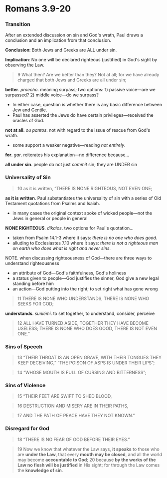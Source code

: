 # Romans 3.9-20

### Transition

After an extended discussion on sin and God's wrath, Paul draws a conclusion and an implication from that conclusion.

**Conclusion**: Both Jews and Greeks are ALL under sin.

**Implication**: No one will be declared righteous (justified) in God's sight by observing the Law.


> 9 What then? Are we better than they? Not at all; for we have already charged that both Jews and Greeks are all under sin; 

**better**. *proecho*. meaning surpass; two options: 1) passive voice—are we surpassed? 2) middle voice—do we surpass?

- In either case, question is whether there is any basic difference between Jew and Gentile.
- Paul has asserted the Jews do have certain privileges—received the oracles of God.

**not at all**. *ou pantos*. not with regard to the issue of rescue from God's wrath.

- some support a weaker negative—reading *not entirely*.

**for**. *gar*. reiterates his explanation—no difference because…

**all under sin**. people do not just *commit* sin; they are UNDER sin

### Universality of Sin

> 10 as it is written, “THERE IS NONE RIGHTEOUS, NOT EVEN ONE;

**as it is written**. Paul substantiates the universality of sin with a series of Old Testament quotations from Psalms and Isaiah.

- in many cases the original context spoke of wicked people—not the Jews in general or people in general

**NONE RIGHTEOUS**. *dikaios*. two options for Paul's quotation…

- taken from Psalm 14.1-3 where it says: *there is no one who does good*.
- alluding to Ecclesiastes 7.10 where it says: *there is not a righteous man on earth who does what is right and never sins*.

NOTE. when discussing righteousness of God—there are three ways to understand righteousness

- an attribute of God—God's faithfulness, God's holiness
- a status given to people—God justifies the sinner, God give a new legal standing before him
- an action—God putting into the right; to set right what has gone wrong


> 11 THERE IS NONE WHO UNDERSTANDS,
>  THERE IS NONE WHO SEEKS FOR GOD;

**understands**. *suniémi*. to set together, to understand, consider, perceive


> 12 ALL HAVE TURNED ASIDE, TOGETHER THEY HAVE BECOME USELESS;
>  THERE IS NONE WHO DOES GOOD,
>  THERE IS NOT EVEN ONE.”

### Sins of Speech


> 13 “THEIR THROAT IS AN OPEN GRAVE,
>  WITH THEIR TONGUES THEY KEEP DECEIVING,”
>  “THE POISON OF ASPS IS UNDER THEIR LIPS”;




> 14 “WHOSE MOUTH IS FULL OF CURSING AND BITTERNESS”;

### Sins of Violence


> 15 “THEIR FEET ARE SWIFT TO SHED BLOOD,




> 16 DESTRUCTION AND MISERY ARE IN THEIR PATHS,




> 17 AND THE PATH OF PEACE HAVE THEY NOT KNOWN.”

### Disregard for God


> 18 “THERE IS NO FEAR OF GOD BEFORE THEIR EYES.”




> 19 Now we know that whatever the Law says, **it speaks** to those who are **under the Law**, that every **mouth may be closed**, and all the world may become **accountable to God**; 20 because **by the works of the Law no flesh will be justified** in His sight; for through the Law comes the **knowledge of sin**.


